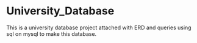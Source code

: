 # University_Database
This is a university database project attached with ERD and queries using sql on mysql to make this database.
